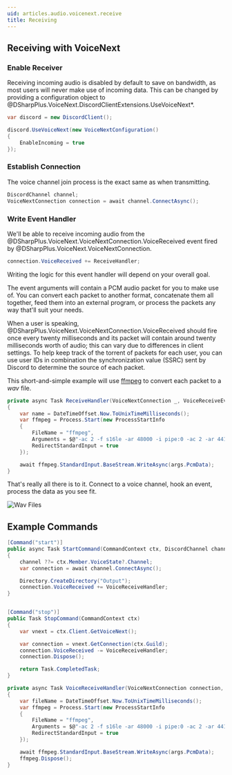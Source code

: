 ```yaml
---
uid: articles.audio.voicenext.receive
title: Receiving
---
```


## Receiving with VoiceNext

### Enable Receiver
Receiving incoming audio is disabled by default to save on bandwidth, as most users will never make use of incoming
data. This can be changed by providing a configuration object to 
@DSharpPlus.VoiceNext.DiscordClientExtensions.UseVoiceNext*.
```cs
var discord = new DiscordClient();

discord.UseVoiceNext(new VoiceNextConfiguration()
{
    EnableIncoming = true
});
```

### Establish Connection
The voice channel join process is the exact same as when transmitting.
```cs
DiscordChannel channel;
VoiceNextConnection connection = await channel.ConnectAsync();
```

### Write Event Handler
We'll be able to receive incoming audio from the @DSharpPlus.VoiceNext.VoiceNextConnection.VoiceReceived event fired by
@DSharpPlus.VoiceNext.VoiceNextConnection.
```cs
connection.VoiceReceived += ReceiveHandler;
```

Writing the logic for this event handler will depend on your overall goal. 

The event arguments will contain a PCM audio packet for you to make use of. You can convert each packet to another
format, concatenate them all together, feed them into an external program, or process the packets any way that'll suit
your needs.

When a user is speaking, @DSharpPlus.VoiceNext.VoiceNextConnection.VoiceReceived should fire once every twenty
milliseconds and its packet will contain around twenty milliseconds worth of audio; this can vary due to differences in
client settings. To help keep track of the torrent of packets for each user, you can use user IDs in combination the
synchronization value (SSRC) sent by Discord to determine the source of each packet.

This short-and-simple example will use [ffmpeg][0] to convert each packet to a *wav* file.
```cs
private async Task ReceiveHandler(VoiceNextConnection _, VoiceReceiveEventArgs args)
{
    var name = DateTimeOffset.Now.ToUnixTimeMilliseconds();
    var ffmpeg = Process.Start(new ProcessStartInfo
    {
        FileName = "ffmpeg",
        Arguments = $@"-ac 2 -f s16le -ar 48000 -i pipe:0 -ac 2 -ar 44100 {name}.wav",
        RedirectStandardInput = true
    });

    await ffmpeg.StandardInput.BaseStream.WriteAsync(args.PcmData);
}
```

That's really all there is to it. Connect to a voice channel, hook an event, process the data as you see fit.

![Wav Files][1]

## Example Commands
```cs
[Command("start")]
public async Task StartCommand(CommandContext ctx, DiscordChannel channel = null)
{
    channel ??= ctx.Member.VoiceState?.Channel;
    var connection = await channel.ConnectAsync();

    Directory.CreateDirectory("Output");
    connection.VoiceReceived += VoiceReceiveHandler;
}


[Command("stop")]
public Task StopCommand(CommandContext ctx)
{
    var vnext = ctx.Client.GetVoiceNext();

    var connection = vnext.GetConnection(ctx.Guild);
    connection.VoiceReceived -= VoiceReceiveHandler;
    connection.Dispose();

    return Task.CompletedTask;
}

private async Task VoiceReceiveHandler(VoiceNextConnection connection, VoiceReceiveEventArgs args)
{
    var fileName = DateTimeOffset.Now.ToUnixTimeMilliseconds();
    var ffmpeg = Process.Start(new ProcessStartInfo
    {
        FileName = "ffmpeg",
        Arguments = $@"-ac 2 -f s16le -ar 48000 -i pipe:0 -ac 2 -ar 44100 Output/{fileName}.wav",
        RedirectStandardInput = true
    });

    await ffmpeg.StandardInput.BaseStream.WriteAsync(args.PcmData);
    ffmpeg.Dispose();
}
```

<!-- LINKS -->
[0]:  https://ffmpeg.org/about.html
[1]:  /images/voicenext_receive_01.png
